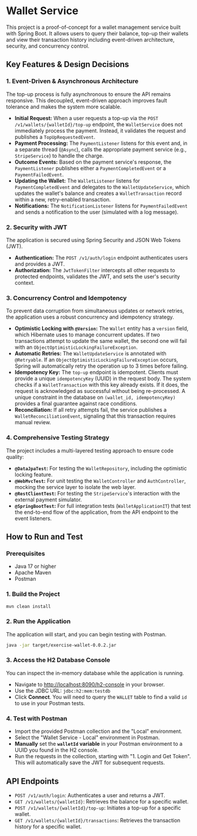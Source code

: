 # Wallet Service
This project is a proof-of-concept for a wallet management service built with Spring Boot. 
It allows users to query their balance, top-up their wallets and view their transaction history including event-driven architecture, security, and concurrency control.

## Key Features & Design Decisions
### 1. Event-Driven & Asynchronous Architecture
The top-up process is fully asynchronous to ensure the API remains responsive.
This decoupled, event-driven approach improves fault tolerance and makes the system more scalable.
* **Initial Request:** When a user requests a top-up via the `POST /v1/wallets/{walletId}/top-up` endpoint, the `WalletService` does not immediately process the payment. Instead, it validates the request and publishes a `TopUpRequestedEvent`.
* **Payment Processing:** The `PaymentListener` listens for this event and, in a separate thread (`@Async`), calls the appropriate payment service (e.g., `StripeService`) to handle the charge.
* **Outcome Events:** Based on the payment service's response, the `PaymentListener` publishes either a `PaymentCompletedEvent` or a `PaymentFailedEvent`.
* **Updating the Wallet:** The `WalletListener` listens for `PaymentCompletedEvent` and delegates to the `WalletUpdateService`, which updates the wallet's balance and creates a `WalletTransaction` record within a new, retry-enabled transaction.
* **Notifications:** The `NotificationListener` listens for `PaymentFailedEvent` and sends a notification to the user (simulated with a log message).


### 2. Security with JWT
The application is secured using Spring Security and JSON Web Tokens (JWT).
* **Authentication:** The `POST /v1/auth/login` endpoint authenticates users and provides a JWT.
* **Authorization:** The `JwtTokenFilter` intercepts all other requests to protected endpoints, validates the JWT, and sets the user's security context.

### 3. Concurrency Control and Idempotency
To prevent data corruption from simultaneous updates or network retries, the application uses a robust concurrency and idempotency strategy.

* **Optimistic Locking with `@Version`:** The `Wallet` entity has a `version` field, which Hibernate uses to manage concurrent updates. If two transactions attempt to update the same wallet, the second one will fail with an `ObjectOptimisticLockingFailureException`.
* **Automatic Retries:** The `WalletUpdateService` is annotated with `@Retryable`. If an `ObjectOptimisticLockingFailureException` occurs, Spring will automatically retry the operation up to 3 times before failing.
* **Idempotency Key:** The `top-up` endpoint is idempotent. Clients must provide a unique `idempotencyKey` (UUID) in the request body. The system checks if a `WalletTransaction` with this key already exists. If it does, the request is acknowledged as successful without being re-processed. A unique constraint in the database on `(wallet_id, idempotencyKey)` provides a final guarantee against race conditions.
* **Reconciliation:** If all retry attempts fail, the service publishes a `WalletReconciliationEvent`, signaling that this transaction requires manual review.

### 4. Comprehensive Testing Strategy
The project includes a multi-layered testing approach to ensure code quality:
* **`@DataJpaTest`:** For testing the `WalletRepository`, including the optimistic locking feature.
* **`@WebMvcTest`:** For unit testing the `WalletController` and `AuthController`, mocking the service layer to isolate the web layer.
* **`@RestClientTest`:** For testing the `StripeService`'s interaction with the external payment simulator.
* **`@SpringBootTest`:** For full integration tests (`WalletApplicationIT`) that test the end-to-end flow of the application, from the API endpoint to the event listeners.

## How to Run and Test
### Prerequisites
* Java 17 or higher
* Apache Maven
* Postman

### 1. Build the Project
```bash
mvn clean install
```

### 2. Run the Application
The application will start, and you can begin testing with Postman.

```bash
java -jar target/exercise-wallet-0.0.2.jar
```

### 3. Access the H2 Database Console
You can inspect the in-memory database while the application is running.
* Navigate to <http://localhost:8090/h2-console> in your browser.
* Use the JDBC URL: `jdbc:h2:mem:testdb`
* Click **Connect**. You will need to query the `WALLET` table to find a valid `id` to use in your Postman tests.

### 4. Test with Postman
* Import the provided Postman collection and the "Local" environment.
* Select the "Wallet Service - Local" environment in Postman.
* **Manually** set the **`walletId` variable** in your Postman environment to a UUID you found in the H2 console.
* Run the requests in the collection, starting with "1. Login and Get Token". This will automatically save the JWT for subsequent requests.

## API Endpoints
* `POST /v1/auth/login`: Authenticates a user and returns a JWT.
* `GET /v1/wallets/{walletId}`: Retrieves the balance for a specific wallet.
* `POST /v1/wallets/{walletId}/top-up`: Initiates a top-up for a specific wallet.
* `GET /v1/wallets/{walletId}/transactions`: Retrieves the transaction history for a specific wallet.

